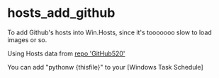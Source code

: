 # hosts_add_github

To add Github's hosts into Win.Hosts, since it's tooooooo slow to load images or so.

Using Hosts data from [repo 'GitHub520'](https://github.com/521xueweihan/GitHub520)

You can add "pythonw {thisfile}" to your [Windows Task Schedule]